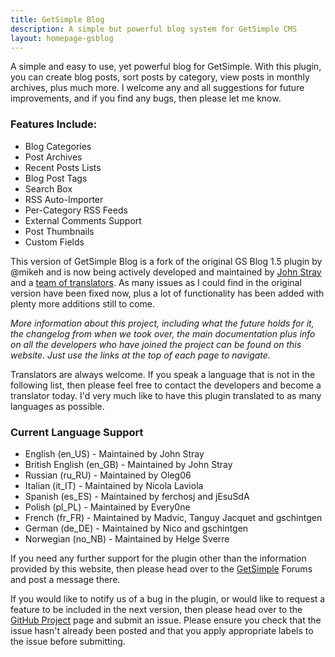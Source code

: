 ```yaml
---
title: GetSimple Blog
description: A simple but powerful blog system for GetSimple CMS
layout: homepage-gsblog
---
```


A simple and easy to use, yet powerful blog for GetSimple. With this plugin, you can create blog posts, sort posts by category, view posts in monthly archives, plus much more. I welcome any and all suggestions for future improvements, and if you find any bugs, then please let me know.

### Features Include:
- Blog Categories
- Post Archives
- Recent Posts Lists
- Blog Post Tags
- Search Box
- RSS Auto-Importer
- Per-Category RSS Feeds
- External Comments Support
- Post Thumbnails
- Custom Fields

This version of GetSimple Blog is a fork of the original GS Blog 1.5 plugin by @mikeh and is now being actively developed and maintained by [John Stray](https://github.com/johnstray) and a [team of translators](/gs-blog/the-team.html). As many issues as I could find in the original version have been fixed now, plus a lot of functionality has been added with plenty more additions still to come.

_More information about this project, including what the future holds for it, the changelog from when we took over, the main documentation plus info on all the developers who have joined the project can be found on this website. Just use the links at the top of each page to navigate._

Translators are always welcome. If you speak a language that is not in the following list, then please feel free to contact the developers and become a translator today. I'd very much like to have this plugin translated to as many languages as possible.

### Current Language Support

- English (en_US) - Maintained by John Stray
- British English (en_GB) - Maintained by John Stray
- Russian (ru_RU) - Maintained by Oleg06
- Italian (it_IT) - Maintained by Nicola Laviola
- Spanish (es_ES) - Maintained by ferchosj and jEsuSdA
- Polish (pl_PL) - Maintained by Every0ne
- French (fr_FR) - Maintained by Madvic, Tanguy Jacquet and gschintgen
- German (de_DE) - Maintained by Nico and gschintgen
- Norwegian (no_NB) - Maintained by Helge Sverre

If you need any further support for the plugin other than the information provided by this website, then please head over to the [GetSimple](http://get-simple.info/forums/showthread.php?tid=6238) Forums and post a message there.

If you would like to notify us of a bug in the plugin, or would like to request a feature to be included in the next version, then please head over to the [GitHub Project](https://github.com/johnstray/gs-blog/issues/) page and submit an issue. Please ensure you check that the issue hasn't already been posted and that you apply appropriate labels to the issue before submitting.
